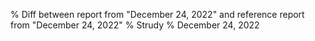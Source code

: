 % Diff between report from "December 24, 2022" and reference report from "December 24, 2022"
% Strudy
% December 24, 2022


